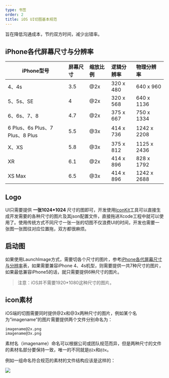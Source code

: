 ```yaml
---
type: 书签
order: 2
title: iOS UI切图基本规范
---
```


旨在降低沟通成本，节约双方时间，减少出错率。



## iPhone各代屏幕尺寸与分辨率

| iPhone型号 | 屏幕尺寸 | 缩放比例 | 逻辑分辨率     | 物理分辨率       |
| ---- | :--- | :--- | :-------- | :---------- |
| 4、4s | 3.5  | @2x  | 320 x 480 | 640 x 960   |
| 5、5s、SE | 4    | @2x  | 320 x 568 | 640 x 1136  |
| 6、6s、7、8 | 4.7  | @2x  | 375 x 667 | 750 x 1334  |
| 6 Plus、6s Plus、7 Plus、8 Plus | 5.5  | @3x  | 414 x 736 | 1242 x 2208 |
| X、XS | 5.8  | @3x  | 375 x 812 | 1125 x 2436 |
| XR | 6.1  | @2x  | 414 x 896 | 828 x 1792 |
| XS Max | 6.5  | @3x  | 414 x 896 | 1242 x 2688 |



## Logo

UI只需要提供 **一张1024*1024** 尺寸的图即可，开发使用[IconKit](https://img.vim-cn.com/24/a42106ba9e592869dc2293da2c04b11bf7657d.zip)工具可以直接生成开发需要的各种尺寸的图片及其json配置文件，直接拖进Xcode工程中就可以使用了。使用传统方式不同尺寸一张一张的切图不仅浪费UI的时间，开发也需要一张图一张图往对应位置拖，双方都很麻烦。



## 启动图

如果使用LaunchImage方式，需要切各个尺寸的图片，参考[iPhone各代屏幕尺寸与分辨率](#iPhone各代屏幕尺寸与分辨率)表，如果需要兼容iPhone 4、4s机型，则需要提供一共7种尺寸的图片，如果最低兼容iPhone5的话，就只需要提供6种尺寸的图片。

> 注意：iOS并不需要1920*1080这种尺寸的图片。



## icon素材

iOS端的切图需要同时提供@2x和@3x两种尺寸的图片，例如某个名为“imagename”的图片需要提供两个文件分别命名为：

```plain
imagename@2x.png
imagename@3x.png
```

素材名（imagename）命名可以根据公司或团队规范而异，但是两种尺寸的文件的素材名部分要保持一致，唯一的不同就是`@2x`和`@3x`。

例如一组命名符合规范的素材的文件结构应该是这样的：

![](https://img.vim-cn.com/44/0fcb53b111129b1500b98f4040d9b8549a441a.png)